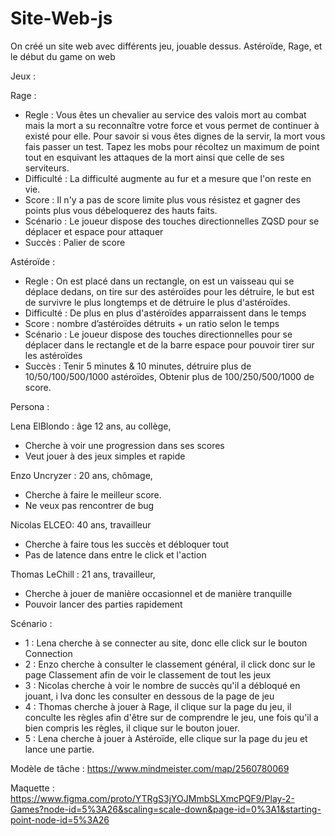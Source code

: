 # Site-Web-js
On créé un site web avec différents jeu, jouable dessus.
Astéroïde, Rage, et le début du game on web

Jeux : 

Rage : 
 - Regle : Vous êtes un chevalier au service des valois mort au combat mais la mort a su reconnaître votre force et vous permet de continuer à existé pour elle. Pour savoir si vous êtes dignes de la servir, la mort vous fais passer un test. Tapez les mobs pour récoltez un maximum de point tout en esquivant les attaques de la mort ainsi que celle de ses serviteurs.
 - Difficulté : La difficulté augmente au fur et a mesure que l'on reste en vie.
 - Score : Il n'y a pas de score limite plus vous résistez et gagner des points plus vous débeloquerez des hauts faits.
 - Scénario : Le joueur dispose des touches directionnelles ZQSD pour se déplacer et espace pour attaquer
 - Succès : Palier de score 

Astéroïde : 
 - Regle : On est placé dans un rectangle, on est un vaisseau qui se déplace dedans, on tire sur des astéroïdes pour les détruire, le but est de survivre le plus longtemps et de détruire le plus d'astéroïdes.
 - Difficulté : De plus en plus d'astéroïdes apparraissent dans le temps
 - Score : nombre d’astéroïdes détruits + un ratio selon le temps
 - Scénario : Le joueur dispose des touches directionnelles pour se déplacer dans le rectangle et de la barre espace pour pouvoir tirer sur les astéroïdes
 - Succès : Tenir 5 minutes & 10 minutes, détruire plus de 10/50/100/500/1000 astéroïdes, Obtenir plus de 100/250/500/1000 de score. 


Persona : 

Lena ElBlondo : âge 12 ans, au collège, 
 - Cherche à voir une progression dans ses scores
 - Veut jouer à des jeux simples et rapide 
 
Enzo Uncryzer : 20 ans, chômage, 
 - Cherche à faire le meilleur score.
 - Ne veux pas rencontrer de bug 


Nicolas ELCEO: 40 ans, travailleur 
 - Cherche à faire tous les succès et débloquer tout 
 - Pas de latence dans entre le click et l'action

Thomas LeChill : 21 ans, travailleur, 
 - Cherche à jouer de manière occasionnel et de manière tranquille
 - Pouvoir lancer des parties rapidement
 
 
 Scénario  : 
 
  - 1 : Lena cherche à se connecter au site, donc elle click sur le bouton Connection
  - 2 : Enzo cherche à consulter le classement général, il click donc sur le page Classement afin de voir le classement de tout les jeux
  - 3 : Nicolas cherche à voir le nombre de succès qu'il a débloqué en jouant, i lva donc les consulter en dessous de la page de jeu
  - 4 : Thomas cherche à jouer à Rage, il clique sur la page du jeu, il conculte les règles afin d'être sur de comprendre le jeu, une fois qu'il a bien compris les règles, il clique sur le bouton jouer.
  - 5 : Lena cherche à jouer à Astéroïde, elle clique sur la page du jeu et lance une partie. 
  
  
  Modèle de tâche : 
  https://www.mindmeister.com/map/2560780069
  
  Maquette : 
  https://www.figma.com/proto/YTRgS3jYOJMmbSLXmcPQF9/Play-2-Games?node-id=5%3A26&scaling=scale-down&page-id=0%3A1&starting-point-node-id=5%3A26
